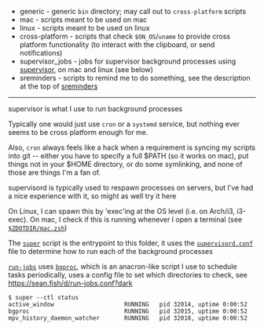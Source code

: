 - generic - generic `bin` directory; may call out to `cross-platform` scripts
- mac - scripts meant to be used on mac
- linux - scripts meant to be used on linux
- cross-platform - scripts that check `$ON_OS`/`uname` to provide cross platform functionality (to interact with the clipboard, or send notifications)
- supervisor_jobs - jobs for supervisor background processes using [supervisor](https://github.com/Supervisor/supervisor), on mac and linux (see below)
- sreminders - scripts to remind me to do something, see the description at the top of [sreminders](generic/sreminders)

---

supervisor is what I use to run background processes

Typically one would just use `cron` or a `systemd` service, but nothing ever seems to be cross platform enough for me.

Also, `cron` always feels like a hack when a requirement is syncing my scripts into git -- either you have to specify a full $PATH (so it works on mac), put things not in your $HOME directory, or do some symlinking, and none of those are things I'm a fan of.

supervisord is typically used to respawn processes on servers, but I've had a nice experience with it, so might as well try it here

On Linux, I can spawn this by 'exec'ing at the OS level (i.e. on Arch/i3, i3-exec). On mac, I check if this is running whenever I open a terminal (see [`$ZDOTDIR/mac.zsh`](https://github.com/seanbreckenridge/dotfiles/blob/master/.config/zsh/mac.zsh))

The [`super`](https://sean.fish/d/super?dark) script is the entrypoint to this folder, it uses the [`supervisord.conf`](https://sean.fish/d/supervisord.conf?dark) file to determine how to run each of the background processes

[`run-jobs`](https://sean.fish/d/run-jobs?dark) uses [`bgproc`](https://github.com/seanbreckenridge/bgproc), which is an anacron-like script I use to schedule tasks periodically, uses a config file to set which directories to check, see <https://sean.fish/d/run-jobs.conf?dark>

```
$ super --ctl status
active_window                    RUNNING   pid 32014, uptime 0:00:52
bgproc                           RUNNING   pid 32015, uptime 0:00:52
mpv_history_daemon_watcher       RUNNING   pid 32018, uptime 0:00:52
```
